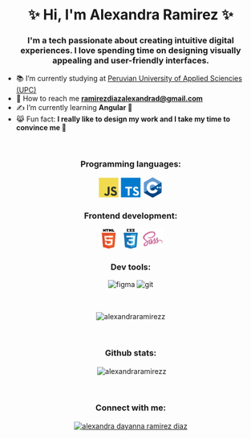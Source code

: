 <h1 align="center">✨ Hi, I'm Alexandra Ramirez ✨</h1>
<h3 align="center">I'm a tech passionate about creating intuitive digital experiences. I love spending time on designing visually appealing and user-friendly interfaces.</h3>

- 📚 I’m currently studying at [Peruvian University of Applied Sciencies (UPC)](https://www.upc.edu.pe/)
- 🍳 How to reach me **ramirezdiazalexandrad@gmail.com**
- ✍ I’m currently learning **Angular 🦾**
- 😹 Fun fact: **I really like to design my work and I take my time to convince me 🤔**

<br>
<p align="center">

<div>
<h3 align="center">Programming languages:</h3>
<p align="center">
<img src="https://raw.githubusercontent.com/devicons/devicon/master/icons/javascript/javascript-original.svg" alt="javascript" width="40" height="40"/>
<img src="https://raw.githubusercontent.com/devicons/devicon/master/icons/typescript/typescript-original.svg" alt="typescript" width="40" height="40"/>
<img src="https://raw.githubusercontent.com/devicons/devicon/master/icons/cplusplus/cplusplus-original.svg" alt="cplusplus" width="40" height="40"/> 
</p> </div>

<div>
<h3 align="center">Frontend development:</h3>
<p align="center">
<img src="https://raw.githubusercontent.com/devicons/devicon/master/icons/html5/html5-original-wordmark.svg" alt="html5" width="40" height="40"/>
<img src="https://raw.githubusercontent.com/devicons/devicon/master/icons/css3/css3-original-wordmark.svg" alt="css3" width="40" height="40"/>
<img src="https://raw.githubusercontent.com/devicons/devicon/master/icons/sass/sass-original.svg" alt="sass" width="40" height="40"/>
</p> </div>

<div>
<h3 align="center">Dev tools:</h3>
<p align="center">
<img src="https://www.vectorlogo.zone/logos/figma/figma-icon.svg" alt="figma" width="40" height="40"/>
<img src="https://www.vectorlogo.zone/logos/git-scm/git-scm-icon.svg" alt="git" width="40" height="40"/>
</p> </div>
</p>

<br>
<p align="center"><img align="center" src="https://github-readme-stats.vercel.app/api/top-langs?username=alexandraramirezz&show_icons=true&locale=en&layout=compact" alt="alexandraramirezz" /></p>
<br>

<h3 align="center">Github stats:</h3>
<p align="center">&nbsp;<img align="center" src="https://github-readme-stats.vercel.app/api?username=alexandraramirezz&show_icons=true&locale=en" alt="alexandraramirezz" /></p>
<br>

<h3 align="center">Connect with me:</h3>
<p align="center">
<a href="https://www.linkedin.com/in/alexandra-dayanna-ramirez-diaz-59bb99252/" target="blank"><img align="center" src="https://raw.githubusercontent.com/rahuldkjain/github-profile-readme-generator/master/src/images/icons/Social/linked-in-alt.svg" alt="alexandra dayanna ramirez diaz" height="30" width="40" /></a>
</p>
